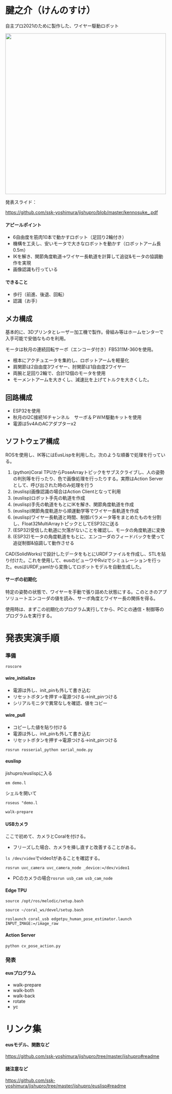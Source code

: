 # 腱之介（けんのすけ）
自主プロ2021のために製作した、ワイヤー駆動ロボット

<img src=https://user-images.githubusercontent.com/93033349/149900406-44b384b8-ff05-49f0-ae49-7815ed4fadda.png width=500>

発表スライド：

https://github.com/ssk-yoshimura/jishupro/blob/master/kennosuke_.pdf

#### アピールポイント

- 6自由度を筋肉10本で動かすロボット（足回り2輪付き）
- 機構を工夫し、安いモータで大きなロボットを動かす（ロボットアーム長0.5m）
- IKを解き、関節角度軌道->ワイヤー長軌道を計算して追従&モータの協調動作を実現
- 画像認識も行っている

#### できること
- 歩行（前進、後退、回転）
- 認識（お手）

## メカ構成
基本的に、3Dプリンタとレーザー加工機で製作。骨組み等はホームセンターで入手可能で安価なものを利用。

モータは秋月の連続回転サーボ（エンコーダ付き）FB5311M-360を使用。
- 根本にアクチュエータを集約し、ロボットアームを軽量化
- 肩関節は2自由度3ワイヤー、肘関節は1自由度2ワイヤー
- 両腕と足回り2輪で、合計12個のモータを使用
- モーメントアームを大きくし、減速比を上げてトルクを大きくした。

## 回路構成
- ESP32を使用
- 秋月のI2C接続16チャンネル　サーボ＆ＰＷＭ駆動キットを使用
- 電源は5v4AのACアダプターx2

## ソフトウェア構成
ROSを使用し、IK等にはEusLispを利用した。次のような順番で処理を行っている。

1. (python)Coral TPUからPoseArrayトピックをサブスクライブし、人の姿勢の判別等を行ったり、色で画像処理を行ったりする。実際はAction Serverとして、呼び出された時のみ処理を行う
3. (euslisp)画像認識の場合はAction Clientとなって利用
4. (euslisp)ロボット手先の軌道を作成
5. (euslisp)手先の軌道をもとにIKを解き、関節角度軌道を作成
6. (euslisp)関節角度軌道から順運動学等でワイヤー長軌道を作成
7. (euslisp)ワイヤー長軌道と時間、制御パラメータ等をまとめたものを分割し、Float32MultiArrayトピックとしてESP32に送る
8. (ESP32)受信した軌道に欠落がないことを確認し、モータの角度軌道に変換
9. (ESP32)モータの角度軌道をもとに、エンコーダのフィードバックを使って追従制御&協調して動作させる

CAD(SolidWorks)で設計したデータをもとにURDFファイルを作成し、STLを貼り付けた。これを使用して、eusのビューワやRvizでシミュレーションを行った。eusはURDF,yamlから変換してロボットモデルを自動生成した。

#### サーボの初期化
特定の姿勢の状態で、ワイヤーを手動で張り詰めた状態にする。このときのアブソリュートエンコーダの値を読み、サーボ角度とワイヤー長の関係を得る。

使用時は、まずこの初期化のプログラム実行してから、PCとの通信・制御等のプログラムを実行する。

# 発表実演手順
### 準備
```
roscore
```
#### wire_initialize
- 電源は外し、init_pinも外して書き込む
- リセットボタンを押す->電源つける->init_pinつける
- シリアルモニタで異常なしを確認、値をコピー
#### wire_pull
- コピーした値を貼り付ける
- 電源は外し、init_pinも外して書き込む
- リセットボタンを押す->電源つける->init_pinつける
```
rosrun rosserial_python serial_node.py
```
#### euslisp
jishupro/euslispに入る
```
em demo.l
```
シェルを開いて
```
roseus "demo.l
```
```
walk-prepare
```
#### USBカメラ 
ここで初めて、カメラとCoralを付ける。
- フリーズした場合、カメラを挿し直すと改善することがある。

```ls /dev/video```でvideo1があることを確認する。

```
rosrun uvc_camera uvc_camera_node _device:=/dev/video1
```

- PCのカメラの場合```rosrun usb_cam usb_cam_node```

#### Edge TPU 
```
source /opt/ros/melodic/setup.bash
```
```
source ~/coral_ws/devel/setup.bash
```
```
roslaunch coral_usb edgetpu_human_pose_estimator.launch INPUT_IMAGE:=/image_raw
```
#### Action Server
```
python cv_pose_action.py
```
### 発表
#### eusプログラム
- walk-prepare
- walk-both
- walk-back
- rotate
- yc

# リンク集
#### eusモデル、関数など
https://github.com/ssk-yoshimura/jishupro/tree/master/jishupro#readme
#### 諸注意など
https://github.com/ssk-yoshimura/jishupro/tree/master/jishupro/euslisp#readme
